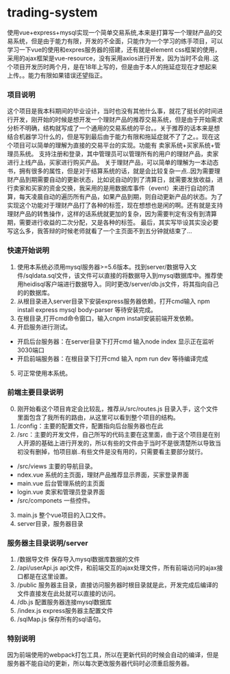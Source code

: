 # trading-system
使用vue+express+mysql实现一个简单交易系统,本来是打算写一个理财产品的交易系统，但是由于能力有限，开发的不全面，只能作为一个学习的练手项目，可以学习一下vue的使用和expres服务器的搭建，还有就是element css框架的使用，采用的ajax框架是vue-resource，没有采用axios进行开发，因为当时不会用..这个项目开发历时两个月，是在18年上写的，但是由于本人的拖延症现在才想起来上传。。能力有限如果错误还望指正。

### 项目说明
这个项目是我本科期间的毕业设计，当时也没有其他什么事，就花了挺长的时间进行开发，刚开始的时候是想开发一个理财产品的推荐交易系统，但是由于开始需求分析不明确，结构就写成了一个通用的交易系统的平台。。关于推荐的话本来是想结合机器学习什么的，但是写到最后由于能力有限和拖延症就不了了之。。现在这个项目可以简单的理解为直接的交易平台的实现。功能有 卖家系统+买家系统+管理员系统。 支持注册和登录，其中管理员可以管理所有的用户的理财产品，卖家进行上线产品，买家进行购买产品。 
关于理财产品，可以简单的理解为一本动态书，拥有很多的属性，但是对于结算系统的话，就是会比较复杂一点..因为需要理财产品到期需要自动的更新状态，比如说自动的到了清算日，就需要发放收益，进行卖家和买家的资金交换，我采用的是用数据库事件（event）来进行自动的清算，每天凌晨自动的遍历所有产品，如果产品到期，则自动更新产品的状态。为了实现这个功能对于理财产品打了各种的标签，现在想想也是闲的啊。还有就是支持理财产品的转售操作，这样的话系统就更加的复杂，因为需要判定有没有到清算期，需要进行收益的二次分配，又是各种的标签。
最后，其实写毕设其实没必要写这么多，我答辩的时候老师就看了一个主页面不到五分钟就结束了...

### 快速开始说明
1. 使用本系统必须用mysql服务器>=5.6版本。找到server/数据导入文件/sqldata.sql文件，该文件可以直接的将数据导入到mysql数据库中。推荐使用heidisql客户端进行数据导入。同时更改/server/db.js文件，将其指向自己的的数据库。  
2. 从根目录进入server目录下安装express服务器依赖，打开cmd输入 npm install express mysql body-parser 等待安装完成。   
3. 在根目录,打开cmd命令窗口，输入cnpm install安装前端开发依赖。  
4. 开启服务进行测试。  
* 开启后台服务器：在server目录下打开cmd 输入node index 显示正在监听3030端口  
* 开启前端服务器：在根目录下打开cmd 输入 npm run dev 等待编译完成  
5. 可正常使用本系统。  

### 前端主要目录说明
0. 刚开始看这个项目肯定会比较乱，推荐从/src/routes.js 目录入手，这个文件里面包含了我所有的路由，从这里可以看到整个项目的结构。   
1. /config：主要的配置文件，配置指向后台服务器也在此  
2. /src：主要的开发文件，自己所写的代码主要在这里面，由于这个项目是在别人开源的基础上进行开发的，所以有些的文件由于当时不是很清楚所以导致当初没有删掉，怕项目崩..有些文件是没有用的，只需要看主要部分就行。  
* /src/views 主要的导航目录。   
* ndex.vue 系统的主页面，理财产品推荐显示界面，买家登录界面  
* main.vue 后台管理系统的主页面  
* login.vue 卖家和管理员登录界面  
* /src/componets 一些控件。  
3. main.js 整个vue项目的入口文件。  
4. server目录，服务器目录  

### 服务器主目录说明/server
1. /数据导文件 保存导入mysql数据库数据的文件  
2. /api/userApi.js  api文件，和前端交互的ajax处理文件，所有前端访问的ajax接口都是在这里设置。  
3. /public  服务器主目录，直接访问服务器时根目录就是此，开发完成后编译的文件直接发在此处就可以直接的访问。  
4. /db.js 配置服务器连接mysql数据库  
5. /index.js express服务器主配置文件  
6. /sqlMap.js 保存所有的sql语句。   

### 特别说明
因为前端使用的webpack打包工具，所以在更新代码的时候会自动的编译，但是服务器不能自动的更新，所以每次更改服务器代码时必须重启服务器。  
